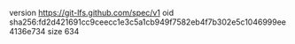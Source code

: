version https://git-lfs.github.com/spec/v1
oid sha256:fd2d421691cc9ceecc1e3c5a1cb949f7582eb4f7b302e5c1046999ee4136e734
size 634
